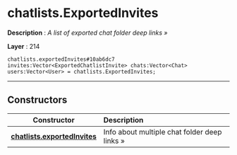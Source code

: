 # chatlists.ExportedInvites

**Description** : *A list of exported chat folder deep links &raquo;*

**Layer** : 214

```tl
chatlists.exportedInvites#10ab6dc7 invites:Vector<ExportedChatlistInvite> chats:Vector<Chat> users:Vector<User> = chatlists.ExportedInvites;
```

---

## Constructors

| Constructor | Description |
| :---: | :--- |
| [**chatlists.exportedInvites**](constructor/chatlists.exportedInvites) | Info about multiple chat folder deep links » |
